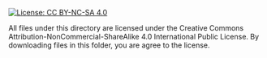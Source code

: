 [![License: CC BY-NC-SA 4.0](https://licensebuttons.net/l/by-nc-sa/4.0/80x15.png)](http://creativecommons.org/licenses/by-nc-sa/4.0/)

All files under this directory are licensed under the Creative Commons Attribution-NonCommercial-ShareAlike 4.0 International Public License.
By downloading files in this folder, you are agree to the license.
